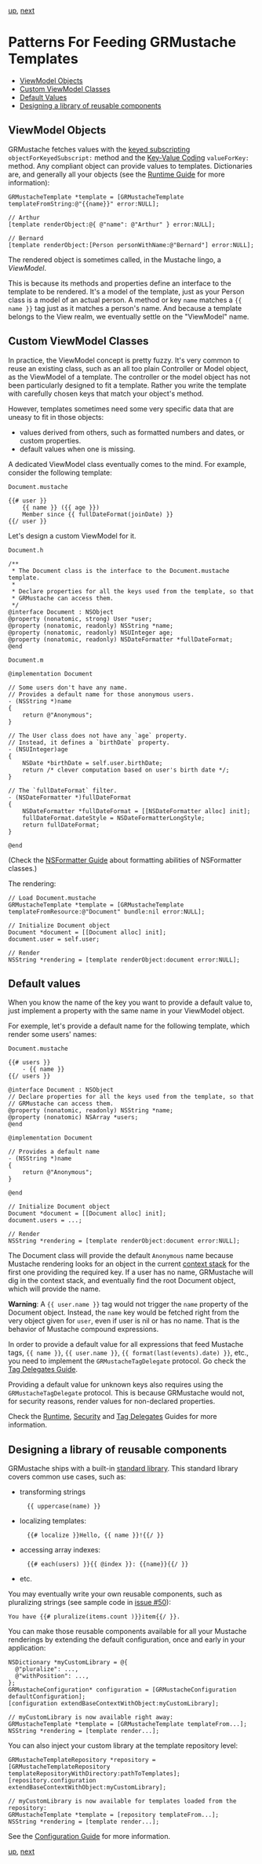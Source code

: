 [up](../../../../GRMustache#documentation), [next](partials.md)

Patterns For Feeding GRMustache Templates
=========================================

- [ViewModel Objects](#viewmodel-objects)
- [Custom ViewModel Classes](#custom-viewmodel-classes)
- [Default Values](#default-values)
- [Designing a library of reusable components](#designing-a-library-of-reusable-components)


ViewModel Objects
-----------------

GRMustache fetches values with the [keyed subscripting](http://clang.llvm.org/docs/ObjectiveCLiterals.html#dictionary-style-subscripting) `objectForKeyedSubscript:` method and the [Key-Value Coding](http://developer.apple.com/documentation/Cocoa/Conceptual/KeyValueCoding/Articles/KeyValueCoding.html) `valueForKey:` method. Any compliant object can provide values to templates. Dictionaries are, and generally all your objects (see the [Runtime Guide](runtime.md) for more information):

```objc
GRMustacheTemplate *template = [GRMustacheTemplate templateFromString:@"{{name}}" error:NULL];

// Arthur
[template renderObject:@{ @"name": @"Arthur" } error:NULL];

// Bernard
[template renderObject:[Person personWithName:@"Bernard"] error:NULL];
```

The rendered object is sometimes called, in the Mustache lingo, a *ViewModel*.

This is because its methods and properties define an interface to the template to be rendered. It's a model of the template, just as your Person class is a model of an actual person. A method or key `name` matches a `{{ name }}` tag just as it matches a person's name. And because a template belongs to the View realm, we eventually settle on the "ViewModel" name.


Custom ViewModel Classes
------------------------

In practice, the ViewModel concept is pretty fuzzy. It's very common to reuse an existing class, such as an all too plain Controller or Model object, as the ViewModel of a template. The controller or the model object has not been particularly designed to fit a template. Rather you write the template with carefully chosen keys that match your object's method.

However, templates sometimes need some very specific data that are uneasy to fit in those objects:

- values derived from others, such as formatted numbers and dates, or custom properties.
- default values when one is missing.

A dedicated ViewModel class eventually comes to the mind. For example, consider the following template:

`Document.mustache`

    {{# user }}
        {{ name }} ({{ age }})
        Member since {{ fullDateFormat(joinDate) }}
    {{/ user }}

Let's design a custom ViewModel for it.

`Document.h`

```objc
/**
 * The Document class is the interface to the Document.mustache template.
 *
 * Declare properties for all the keys used from the template, so that
 * GRMustache can access them.
 */
@interface Document : NSObject
@property (nonatomic, strong) User *user;
@property (nonatomic, readonly) NSString *name;
@property (nonatomic, readonly) NSUInteger age;
@property (nonatomic, readonly) NSDateFormatter *fullDateFormat;
@end
```

`Document.m`

```objc
@implementation Document

// Some users don't have any name.
// Provides a default name for those anonymous users.
- (NSString *)name
{
    return @"Anonymous";
}

// The User class does not have any `age` property.
// Instead, it defines a `birthDate` property.
- (NSUInteger)age
{
    NSDate *birthDate = self.user.birthDate;
    return /* clever computation based on user's birth date */;
}

// The `fullDateFormat` filter.
- (NSDateFormatter *)fullDateFormat
{
    NSDateFormatter *fullDateFormat = [[NSDateFormatter alloc] init];
    fullDateFormat.dateStyle = NSDateFormatterLongStyle;
    return fullDateFormat;
}

@end
```

(Check the [NSFormatter Guide](NSFormatter.md) about formatting abilities of NSFormatter classes.)

The rendering:

```objc
// Load Document.mustache
GRMustacheTemplate *template = [GRMustacheTemplate templateFromResource:@"Document" bundle:nil error:NULL];

// Initialize Document object
Document *document = [[Document alloc] init];
document.user = self.user;

// Render
NSString *rendering = [template renderObject:document error:NULL];
```


Default values
--------------

When you know the name of the key you want to provide a default value to, just implement a property with the same name in your ViewModel object.

For exemple, let's provide a default name for the following template, which render some users' names:

`Document.mustache`

    {{# users }}
        - {{ name }}
    {{/ users }}

```objc
@interface Document : NSObject
// Declare properties for all the keys used from the template, so that
// GRMustache can access them.
@property (nonatomic, readonly) NSString *name;
@property (nonatomic) NSArray *users;
@end

@implementation Document

// Provides a default name
- (NSString *)name
{
    return @"Anonymous";
}

@end

// Initialize Document object
Document *document = [[Document alloc] init];
document.users = ...;

// Render
NSString *rendering = [template renderObject:document error:NULL];
```

The Document class will provide the default `Anonymous` name because Mustache rendering looks for an object in the current [context stack](runtime.md#the-context-stack) for the first one providing the required key. If a user has no name, GRMustache will dig in the context stack, and eventually find the root Document object, which will provide the name.

**Warning**: A `{{ user.name }}` tag would not trigger the `name` property of the Document object. Instead, the `name` key would be fetched right from the very object given for `user`, even if user is nil or has no name. That is the behavior of Mustache compound expressions.

In order to provide a default value for all expressions that feed Mustache tags, `{{ name }}`, `{{ user.name }}`, `{{ format(last(events).date) }}`, etc., you need to implement the `GRMustacheTagDelegate` protocol. Go check the [Tag Delegates Guide](delegate.md#default-values).

Providing a default value for unknown keys also requires using the `GRMustacheTagDelegate` protocol. This is because GRMustache would not, for security reasons, render values for non-declared properties.

Check the [Runtime](runtime.md), [Security](security.md#safe-key-access) and [Tag Delegates](delegate.md#default-values) Guides for more information.


Designing a library of reusable components
------------------------------------------

GRMustache ships with a built-in [standard library](standard_library.md). This standard library covers common use cases, such as:

- transforming strings
    
        {{ uppercase(name) }}
- localizing templates:
    
        {{# localize }}Hello, {{ name }}!{{/ }}
- accessing array indexes:
    
        {{# each(users) }}{{ @index }}: {{name}}{{/ }}
- etc.

You may eventually write your own reusable components, such as pluralizing strings (see sample code in [issue #50](https://github.com/groue/GRMustache/issues/50#issuecomment-16197912)):
    
    You have {{# pluralize(items.count )}}item{{/ }}.

You can make those reusable components available for all your Mustache renderings by extending the default configuration, once and early in your application:

```objc
NSDictionary *myCustomLibrary = @{
  @"pluralize": ...,
  @"withPosition": ...,
};
GRMustacheConfiguration* configuration = [GRMustacheConfiguration defaultConfiguration];
[configuration extendBaseContextWithObject:myCustomLibrary];

// myCustomLibrary is now available right away:
GRMustacheTemplate *template = [GRMustacheTemplate templateFrom...];
NSString *rendering = [template render...];
```

You can also inject your custom library at the template repository level:

```obc
GRMustacheTemplateRepository *repository = [GRMustacheTemplateRepository templateRepositoryWithDirectory:pathToTemplates];
[repository.configuration extendBaseContextWithObject:myCustomLibrary];

// myCustomLibrary is now available for templates loaded from the repository:
GRMustacheTemplate *template = [repository templateFrom...];
NSString *rendering = [template render...];
```


See the [Configuration Guide](configuration.md) for more information.

[up](../../../../GRMustache#documentation), [next](partials.md)
